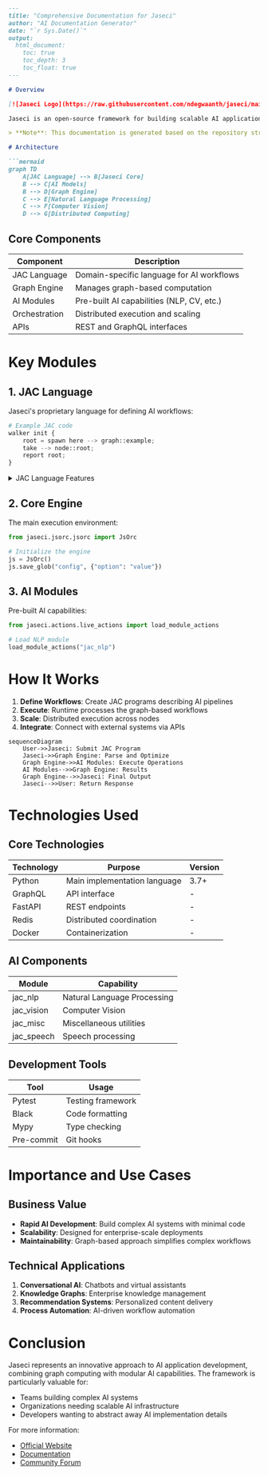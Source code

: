 ```markdown
---
title: "Comprehensive Documentation for Jaseci"
author: "AI Documentation Generator"
date: "`r Sys.Date()`"
output:
  html_document:
    toc: true
    toc_depth: 3
    toc_float: true
---

# Overview

[![Jaseci Logo](https://raw.githubusercontent.com/ndegwaanth/jaseci/main/docs/images/jaseci_logo.png)](https://www.jaseci.org/)

Jaseci is an open-source framework for building scalable AI applications with graph-based computing. This repository appears to be a fork or mirror of the main [Jaseci project](https://github.com/Jaseci-Labs/jaseci).

> **Note**: This documentation is generated based on the repository structure and available files. For official documentation, please refer to the [Jaseci Docs](https://docs.jaseci.org/).

# Architecture

```mermaid
graph TD
    A[JAC Language] --> B[Jaseci Core]
    B --> C[AI Models]
    B --> D[Graph Engine]
    C --> E[Natural Language Processing]
    C --> F[Computer Vision]
    D --> G[Distributed Computing]
```

## Core Components

| Component | Description |
|-----------|-------------|
| JAC Language | Domain-specific language for AI workflows |
| Graph Engine | Manages graph-based computation |
| AI Modules | Pre-built AI capabilities (NLP, CV, etc.) |
| Orchestration | Distributed execution and scaling |
| APIs | REST and GraphQL interfaces |

# Key Modules

## 1. JAC Language

Jaseci's proprietary language for defining AI workflows:

```python
# Example JAC code
walker init {
    root = spawn here --> graph::example;
    take --> node::root;
    report root;
}
```

<details>
<summary>JAC Language Features</summary>

- Graph traversal semantics
- Built-in AI operations
- Parallel execution constructs
- Type system for AI components

</details>

## 2. Core Engine

The main execution environment:

```python
from jaseci.jsorc.jsorc import JsOrc

# Initialize the engine
js = JsOrc()
js.save_glob("config", {"option": "value"})
```

## 3. AI Modules

Pre-built AI capabilities:

```python
from jaseci.actions.live_actions import load_module_actions

# Load NLP module
load_module_actions("jac_nlp")
```

# How It Works

1. **Define Workflows**: Create JAC programs describing AI pipelines
2. **Execute**: Runtime processes the graph-based workflows
3. **Scale**: Distributed execution across nodes
4. **Integrate**: Connect with external systems via APIs

```mermaid
sequenceDiagram
    User->>Jaseci: Submit JAC Program
    Jaseci->>Graph Engine: Parse and Optimize
    Graph Engine->>AI Modules: Execute Operations
    AI Modules-->>Graph Engine: Results
    Graph Engine-->>Jaseci: Final Output
    Jaseci-->>User: Return Response
```

# Technologies Used

## Core Technologies

| Technology | Purpose | Version |
|------------|---------|---------|
| Python | Main implementation language | 3.7+ |
| GraphQL | API interface | - |
| FastAPI | REST endpoints | - |
| Redis | Distributed coordination | - |
| Docker | Containerization | - |

## AI Components

| Module | Capability |
|--------|------------|
| jac_nlp | Natural Language Processing |
| jac_vision | Computer Vision |
| jac_misc | Miscellaneous utilities |
| jac_speech | Speech processing |

## Development Tools

| Tool | Usage |
|------|-------|
| Pytest | Testing framework |
| Black | Code formatting |
| Mypy | Type checking |
| Pre-commit | Git hooks |

# Importance and Use Cases

## Business Value

- **Rapid AI Development**: Build complex AI systems with minimal code
- **Scalability**: Designed for enterprise-scale deployments
- **Maintainability**: Graph-based approach simplifies complex workflows

## Technical Applications

1. **Conversational AI**: Chatbots and virtual assistants
2. **Knowledge Graphs**: Enterprise knowledge management
3. **Recommendation Systems**: Personalized content delivery
4. **Process Automation**: AI-driven workflow automation

# Conclusion

Jaseci represents an innovative approach to AI application development, combining graph computing with modular AI capabilities. The framework is particularly valuable for:

- Teams building complex AI systems
- Organizations needing scalable AI infrastructure
- Developers wanting to abstract away AI implementation details

For more information:
- [Official Website](https://www.jaseci.org/)
- [Documentation](https://docs.jaseci.org/)
- [Community Forum](https://forum.jaseci.org/)
```
